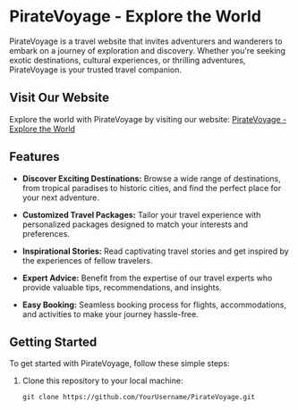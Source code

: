 # PirateVoyage - Explore the World

<i class="fas fa-anchor"></i>

PirateVoyage is a travel website that invites adventurers and wanderers to embark on a journey of exploration and discovery. Whether you're seeking exotic destinations, cultural experiences, or thrilling adventures, PirateVoyage is your trusted travel companion.

## Visit Our Website

Explore the world with PirateVoyage by visiting our website: [PirateVoyage - Explore the World](https://monumental-starship-65eda5.netlify.app/)

## Features

- **Discover Exciting Destinations:** Browse a wide range of destinations, from tropical paradises to historic cities, and find the perfect place for your next adventure.

- **Customized Travel Packages:** Tailor your travel experience with personalized packages designed to match your interests and preferences.

- **Inspirational Stories:** Read captivating travel stories and get inspired by the experiences of fellow travelers.

- **Expert Advice:** Benefit from the expertise of our travel experts who provide valuable tips, recommendations, and insights.

- **Easy Booking:** Seamless booking process for flights, accommodations, and activities to make your journey hassle-free.

## Getting Started

To get started with PirateVoyage, follow these simple steps:

1. Clone this repository to your local machine:

   ```shell
   git clone https://github.com/YourUsername/PirateVoyage.git
